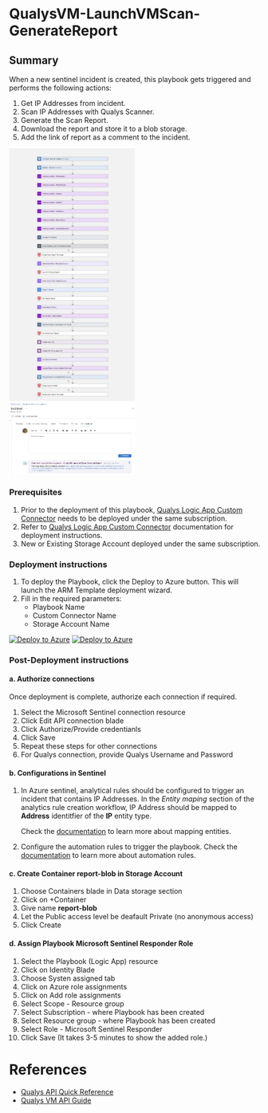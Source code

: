 # QualysVM-LaunchVMScan-GenerateReport

## Summary

When a new sentinel incident is created, this playbook gets triggered and performs the following actions:

1. Get IP Addresses from incident.
2. Scan IP Addresses with Qualys Scanner.
3. Generate the Scan Report.
4. Download the report and store it to a blob storage.
5. Add the link of report as a comment to the incident.

<img src="./images/Playbook_QualysVM-LaunchVMScan-GenerateReport.jpg" width="50%"/><br>
<img src="./images/Playbook_Incident_Comment.jpg" width="50%"/><br>

### Prerequisites

1. Prior to the deployment of this playbook, [Qualys Logic App Custom Connector](../../CustomConnector/QualysCustomConnector/) needs to be deployed under the same subscription.
2. Refer to [Qualys Logic App Custom Connector](../../CustomConnector/QualysCustomConnector/readme.md) documentation for deployment instructions.
3. New or Existing Storage Account deployed under the same subscription. 

### Deployment instructions

1. To deploy the Playbook, click the Deploy to Azure button. This will launch the ARM Template deployment wizard.
2. Fill in the required parameters:
    * Playbook Name
    * Custom Connector Name
    * Storage Account Name

[![Deploy to Azure](https://aka.ms/deploytoazurebutton)](https://portal.azure.com/#create/Microsoft.Template/uri/https%3A%2F%2Fraw.githubusercontent.com%2FAzure%2FAzure-Sentinel%2Fmaster%2FSolutions%2FQualysVM%2FPlaybooks%2FQualysVMPlaybooks%2FQualysVM-LaunchVMScan-GenerateReport%2Fazuredeploy.json) [![Deploy to Azure](https://aka.ms/deploytoazuregovbutton)](https://portal.azure.us/#create/Microsoft.Template/uri/https%3A%2F%2Fraw.githubusercontent.com%2FAzure%2FAzure-Sentinel%2Fmaster%2FSolutions%2FQualysVM%2FPlaybooks%2FQualysVMPlaybooks%2FQualysVM-LaunchVMScan-GenerateReport%2Fazuredeploy.json)

### Post-Deployment instructions

#### a. Authorize connections

Once deployment is complete, authorize each connection if required.

1. Select the Microsoft Sentinel connection resource
2. Click Edit API connection blade
3. Click Authorize/Provide credentianls
4. Click Save
5. Repeat these steps for other connections
6. For Qualys connection, provide Qualys Username and Password

#### b. Configurations in Sentinel

1. In Azure sentinel, analytical rules should be configured to trigger an incident that contains IP Addresses. In the *Entity maping* section of the analytics rule creation workflow, IP Address should be mapped to **Address** identitfier of the **IP** entity type. 

    Check the [documentation](https://docs.microsoft.com/azure/sentinel/map-data-fields-to-entities) to learn more about mapping entities.
2. Configure the automation rules to trigger the playbook. Check the [documentation](https://docs.microsoft.com/azure/sentinel/tutorial-respond-threats-playbook) to learn more about automation rules.

#### c. Create Container **report-blob** in Storage Account
1. Choose Containers blade in Data storage section
2. Click on +Container
3. Give name **report-blob**
4. Let the Public access level be deafault Private (no anonymous access)
5. Click Create 

#### d. Assign Playbook Microsoft Sentinel Responder Role
1. Select the Playbook (Logic App) resource
2. Click on Identity Blade
3. Choose Systen assigned tab
4. Click on Azure role assignments
5. Click on Add role assignments
6. Select Scope - Resource group
7. Select Subscription - where Playbook has been created
8. Select Resource group - where Playbook has been created
9. Select Role - Microsoft Sentinel Responder
10. Click Save (It takes 3-5 minutes to show the added role.)


#  References
 - [Qualys API Quick Reference](https://www.qualys.com/docs/qualys-api-quick-reference.pdf)
 - [Qualys VM API Guide](https://www.qualys.com/docs/qualys-api-vmpc-user-guide.pdf)
